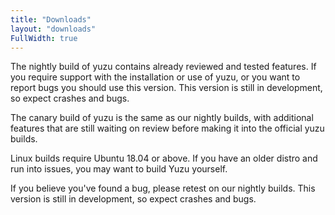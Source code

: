 ```yaml
---
title: "Downloads"
layout: "downloads"
FullWidth: true
---
```


The nightly build of yuzu contains already reviewed and tested features. If you require support with the installation or use of yuzu, or you want to report bugs you should use this version.
This version is still in development, so expect crashes and bugs.

The canary build of yuzu is the same as our nightly builds, with additional features that are still waiting on review before making it into the official yuzu builds.

Linux builds require Ubuntu 18.04 or above. If you have an older distro and run into issues, you may want to build Yuzu yourself.

If you believe you've found a bug, please retest on our nightly builds.
This version is still in development, so expect crashes and bugs.
